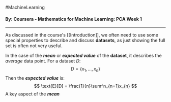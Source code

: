 #MachineLearning 
#### By: Coursera - Mathematics for Machine Learning: PCA Week 1
---
As discussed in the course's [[Introduction]], we often need to use some special properties to describe and discuss **datasets**, as just showing the full set is often not very useful.

In the case of the ***mean*** or ***expected value*** of the **dataset**, it describes the *average* data point. For a dataset $D$:
$$
D=\{ x_{1},\dots,x_{n} \}
$$
Then the ***expected value*** is:
$$
\text{E}[D] = \frac{1}{n}\sum^n_{n=1}x_{n}
$$
A key aspect of the ***mean***